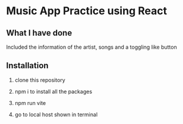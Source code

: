 # Music App Practice using React

## What I have done

Included the information of the artist, songs and a toggling like button

## Installation
1) clone this repository

2) npm i to install all the packages

3) npm run vite 

4) go to local host shown in terminal
